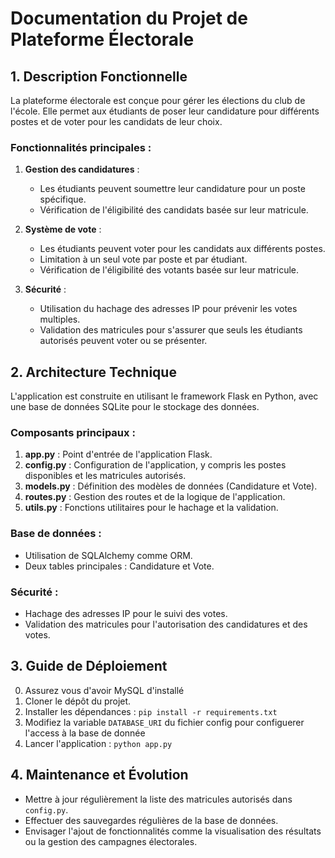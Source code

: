 # Documentation du Projet de Plateforme Électorale

## 1. Description Fonctionnelle

La plateforme électorale est conçue pour gérer les élections du club de l'école. Elle permet aux étudiants de poser leur candidature pour différents postes et de voter pour les candidats de leur choix.

### Fonctionnalités principales :

1. **Gestion des candidatures** :
   - Les étudiants peuvent soumettre leur candidature pour un poste spécifique.
   - Vérification de l'éligibilité des candidats basée sur leur matricule.

2. **Système de vote** :
   - Les étudiants peuvent voter pour les candidats aux différents postes.
   - Limitation à un seul vote par poste et par étudiant.
   - Vérification de l'éligibilité des votants basée sur leur matricule.

3. **Sécurité** :
   - Utilisation du hachage des adresses IP pour prévenir les votes multiples.
   - Validation des matricules pour s'assurer que seuls les étudiants autorisés peuvent voter ou se présenter.

## 2. Architecture Technique

L'application est construite en utilisant le framework Flask en Python, avec une base de données SQLite pour le stockage des données.

### Composants principaux :

1. **app.py** : Point d'entrée de l'application Flask.
2. **config.py** : Configuration de l'application, y compris les postes disponibles et les matricules autorisés.
3. **models.py** : Définition des modèles de données (Candidature et Vote).
4. **routes.py** : Gestion des routes et de la logique de l'application.
5. **utils.py** : Fonctions utilitaires pour le hachage et la validation.

### Base de données :

- Utilisation de SQLAlchemy comme ORM.
- Deux tables principales : Candidature et Vote.

### Sécurité :

- Hachage des adresses IP pour le suivi des votes.
- Validation des matricules pour l'autorisation des candidatures et des votes.

## 3. Guide de Déploiement
0. Assurez vous d'avoir MySQL d'installé
1. Cloner le dépôt du projet.
2. Installer les dépendances : `pip install -r requirements.txt`
3. Modifiez la variable `DATABASE_URI` du fichier config pour configuerer l'access à la base de donnée
4. Lancer l'application : `python app.py`

## 4. Maintenance et Évolution

- Mettre à jour régulièrement la liste des matricules autorisés dans `config.py`.
- Effectuer des sauvegardes régulières de la base de données.
- Envisager l'ajout de fonctionnalités comme la visualisation des résultats ou la gestion des campagnes électorales.